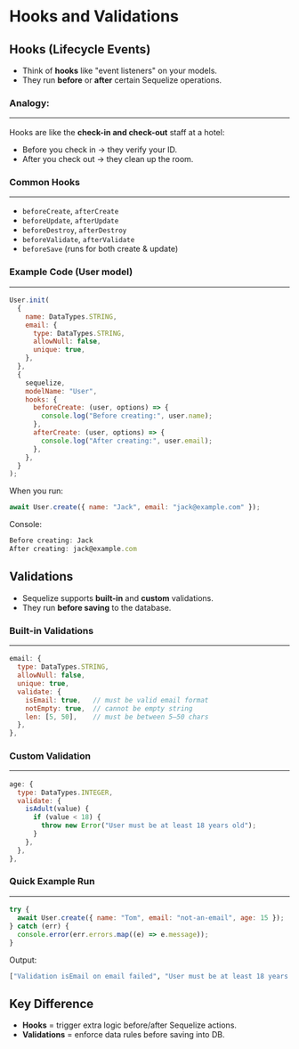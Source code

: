 # Hooks and Validations

## Hooks (Lifecycle Events)

- Think of **hooks** like "event listeners" on your models.
- They run **before** or **after** certain Sequelize operations.

### Analogy:<hr/>

Hooks are like the **check-in and check-out** staff at a hotel:

- Before you check in → they verify your ID.
- After you check out → they clean up the room.

### Common Hooks<hr/>

- `beforeCreate`, `afterCreate`
- `beforeUpdate`, `afterUpdate`
- `beforeDestroy`, `afterDestroy`
- `beforeValidate`, `afterValidate`
- `beforeSave` (runs for both create & update)

### Example Code (User model)<hr/>

```js
User.init(
  {
    name: DataTypes.STRING,
    email: {
      type: DataTypes.STRING,
      allowNull: false,
      unique: true,
    },
  },
  {
    sequelize,
    modelName: "User",
    hooks: {
      beforeCreate: (user, options) => {
        console.log("Before creating:", user.name);
      },
      afterCreate: (user, options) => {
        console.log("After creating:", user.email);
      },
    },
  }
);
```

When you run:

```js
await User.create({ name: "Jack", email: "jack@example.com" });
```

Console:

```js
Before creating: Jack
After creating: jack@example.com
```

## Validations

- Sequelize supports **built-in** and **custom** validations.
- They run **before saving** to the database.

### Built-in Validations<hr/>

```js
email: {
  type: DataTypes.STRING,
  allowNull: false,
  unique: true,
  validate: {
    isEmail: true,   // must be valid email format
    notEmpty: true,  // cannot be empty string
    len: [5, 50],    // must be between 5–50 chars
  },
},
```

### Custom Validation<hr/>

```js
age: {
  type: DataTypes.INTEGER,
  validate: {
    isAdult(value) {
      if (value < 18) {
        throw new Error("User must be at least 18 years old");
      }
    },
  },
},
```

### Quick Example Run<hr/>

```js
try {
  await User.create({ name: "Tom", email: "not-an-email", age: 15 });
} catch (err) {
  console.error(err.errors.map((e) => e.message));
}
```

Output:

```bash
["Validation isEmail on email failed", "User must be at least 18 years old"];
```

## Key Difference

- **Hooks** = trigger extra logic before/after Sequelize actions.
- **Validations** = enforce data rules before saving into DB.
